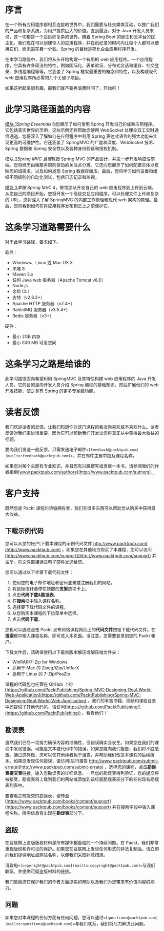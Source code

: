 # 序言

在一个所有应用程序都相互连接的世界中，我们需要与社交媒体互动，以推广我们的产品和复杂系统，为用户提供巨大的价值。直到最近，对于 Java 开发人员来说，这一切都是一个遥远而复杂的世界。随着 Spring Boot 的诞生和云平台的民主化，我们现在可以创建惊人的应用程序，并在创纪录的时间内让每个人都可以使用它们，而无需花费一分钱。Spring 的目标是简化企业应用程序开发。

在本学习路径中，我们将从头开始构建一个有用的 web 应用程序。一个应用程序，它具有许多简洁的特性，例如国际化、表单验证、分布式会话和缓存、社交登录、多线程编程等等。它涵盖了 Spring 框架最重要的概念和特性，以及构建现代 web 应用程序所必需的几个关键子项目。

如果这听起来很有趣，那我们就不要再浪费时间了，开始吧！

# 此学习路径涵盖的内容

[模块 1](sec1.html#aid-AFM61 "Part I. Module 1")*Spring Essentials*向您展示了如何使用 Spring 开发自己的成熟应用程序。它包括真实世界的示例，这些示例还将帮助您使用 WebSocket 处理全双工实时通信通道。您将深入了解如何在应用程序中利用 Spring 表达式语言的强大功能来实现更高的可维护性。它还涵盖了 SpringMVC 的广度和深度、WebSocket 技术、Spring 数据和 Spring 安全性以及各种身份验证和授权机制。

[模块 2](sec2.html#aid-2ACBS1 "Part II. Module 2")*Spring MVC 食谱*教授 Spring MVC 的产品设计，并进一步开发响应性前端。您将经历由微服务原则驱动的关注点分离。它还向您展示了如何配置实体以反映您的域需求，以及如何发现 Spring 数据存储库。最后，您将学习如何设置和组织不同级别的自动化测试，包括日志记录和监视。

[模块 3](sec3.html#aid-3R0OI1 "Part III. Module 3")*掌握 Spring MVC 4*，带领您从开发自己的 web 应用程序到上传到云端。从您自己的项目开始，您将开发一个高级交互应用程序，可以处理文件上传和复杂的 URL，您将深入了解 SpringMVC 的内部工作原理和现代 web 架构的原理。最后，您将看到如何在将应用程序发布到云上之前保护它。

# 这条学习道路需要什么

对于此学习路径，要求如下。

软件：

*   Windows、Linux 或 Mac OS X
*   爪哇 8
*   Maven 3.x
*   任何 Java web 服务器（Apache Tomcat v8.0）
*   Node.js
*   余烬 CLI
*   吉特（v2.6.3+）
*   Apache HTTP 服务器（v2.4+）
*   RabbitMQ 服务器（v3.5.4+）
*   Redis 服务器（v3+）

硬件：

*   最小 2GB 内存
*   最小 500 MB 可用空间

# 这条学习之路是给谁的

此学习路径面向希望利用 SpringMVC 及其特性构建 web 应用程序的 Java 开发人员。它的目的是向开发人员介绍 Spring 编程的基础知识，然后扩展他们的 web 开发技能，使之具有 Spring 的更多专家级功能。

# 读者反馈

我们欢迎读者的反馈。让我们知道你对这门课程的看法你喜欢或不喜欢什么。读者反馈对我们来说很重要，因为它可以帮助我们开发出您将真正从中获得最大收益的标题。

要向我们发送一般反馈，只需发送电子邮件`<[feedback@packtpub.com](mailto:feedback@packtpub.com)>`，并在邮件主题中提及课程名称。

如果您对某个主题有专业知识，并且您有兴趣撰写或贡献一本书，请参阅我们的作者指南[www.packtpub.com/authors](http://www.packtpub.com/authors)。

# 客户支持

既然您是 Packt 课程的骄傲拥有者，我们有很多东西可以帮助您从购买中获得最大收益。

## 下载示例代码

您可以从您的帐户[下载本课程的示例代码文件 http://www.packtpub.com](http://www.packtpub.com) 。如果您在其他地方购买了本课程，您可以访问[http://www.packtpub.com/support](http://www.packtpub.com/support) 并注册，将文件直接通过电子邮件发送给您。

您可以通过以下步骤下载代码文件：

1.  使用您的电子邮件地址和密码登录或注册我们的网站。
2.  将鼠标指针悬停在顶部的**支架**选项卡上。
3.  点击**代码下载&勘误表**。
4.  在**搜索**框中输入课程名称。
5.  选择要下载代码文件的课程。
6.  从您购买本课程的下拉菜单中选择。
7.  点击**代码下载**。

您也可以通过点击 Packt 发布网站课程网页上的**代码文件**按钮下载代码文件。在**搜索**框中输入课程名称，即可进入本页面。请注意，您需要登录到您的 Packt 帐户。

下载文件后，请确保使用以下最新版本解压或解压缩文件夹：

*   WinRAR/7-Zip for Windows
*   适用于 Mac 的 Zipeg/iZip/UnRarX
*   适用于 Linux 的 7-Zip/PeaZip

课程的代码包也托管在 GitHub 上的[https://github.com/PacktPublishing/Spring-MVC-Designing-Real-World-Web-Application](https://github.com/PacktPublishing/Spring-MVC-Designing-Real-World-Web-Application) 。我们的丰富书籍、视频和课程目录中还提供了其他代码包，请访问[https://github.com/PacktPublishing/](https://github.com/PacktPublishing/) 。看看他们！

## 勘误表

虽然我们已尽一切努力确保内容的准确性，但错误确实会发生。如果您在我们的课程中发现错误，可能是文本或代码中的错误，如果您能向我们报告，我们将不胜感激。通过这样做，您可以使其他读者免于沮丧，并帮助我们改进本课程的后续版本。如果您发现任何错误，请访问[进行报告 http://www.packtpub.com/submit-errata](http://www.packtpub.com/submit-errata) ，选择您的课程，点击**勘误表提交表**链接，输入您勘误表的详细信息。一旦您的勘误表得到验证，您的提交将被接受，勘误表将上载到我们的网站或添加到该标题勘误表部分下的任何现有勘误表列表中。

要查看之前提交的勘误表，请转至[https://www.packtpub.com/books/content/support](https://www.packtpub.com/books/content/support) 并在搜索字段中输入课程名称。所需信息将出现在**勘误表**部分下。

## 盗版

在互联网上盗版版权材料是所有媒体都面临的一个持续问题。在 Packt，我们非常重视版权和许可证的保护。如果您在互联网上发现任何形式的非法复制品，请立即向我们提供地址或网站名称，以便我们采取补救措施。

请致电`<[copyright@packtpub.com](mailto:copyright@packtpub.com)>`与我们联系，并提供可疑盗版材料的链接。

我们感谢您在保护我们的作者方面提供的帮助以及我们为您带来有价值内容的能力。

## 问题

如果您对本课程的任何方面有任何问题，您可以通过`<[questions@packtpub.com](mailto:questions@packtpub.com)>`与我们联系，我们将尽力解决此问题。